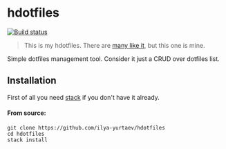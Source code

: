 # hdotfiles

[![Build status](https://api.travis-ci.org/ilya-yurtaev/hdotfiles.svg?branch=master)](https://travis-ci.org/ilya-yurtaev/hdotfiles)

> This is my hdotfiles. There are [many like it](https://dotfiles.github.io), but this one is mine.

Simple dotfiles management tool. Consider it just a CRUD over dotfiles list.


## Installation

First of all you need [stack](http://docs.haskellstack.org/en/stable/README/#how-to-install) if you don't have it already.

#### From source:
```
git clone https://github.com/ilya-yurtaev/hdotfiles
cd hdotfiles
stack install
```
